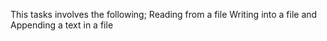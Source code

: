 This tasks involves the following;
Reading from a file
Writing into a file and
Appending a text in a file
